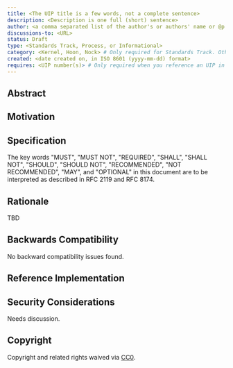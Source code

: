 ```yaml
---
title: <The UIP title is a few words, not a complete sentence>
description: <Description is one full (short) sentence>
author: <a comma separated list of the author's or authors' name or @p + GitHub username (in parenthesis), or name or @p and email (in angle brackets). 
discussions-to: <URL>
status: Draft
type: <Standards Track, Process, or Informational>
category: <Kernel, Hoon, Nock> # Only required for Standards Track. Otherwise, remove this field.
created: <date created on, in ISO 8601 (yyyy-mm-dd) format>
requires: <UIP number(s)> # Only required when you reference an UIP in the `Specification` section. Otherwise, remove this field.
---
```


<!--
  READ [UIP-1](./UIPs/UIP-0001.md) BEFORE USING THIS TEMPLATE!

  This is the suggested template for new UIPs. After you have filled in the requisite fields, please delete these comments.

  Note that an UIP number will be assigned by an editor. When opening a pull request to submit your UIP, please use an abbreviated title in the filename, `eip-draft_title_abbrev.md`.

  The title should be 44 characters or less. It should not repeat the UIP number in title, irrespective of the category.

  TODO: Remove this comment before submitting
-->

## Abstract

<!--
  The Abstract is a multi-sentence (short paragraph) technical summary. This should be a very terse and human-readable version of the specification section. Someone should be able to read only the abstract to get the gist of what this specification does.

  TODO: Remove this comment before submitting
-->

## Motivation

<!--
  This section is optional.

  The motivation section should include a description of any nontrivial problems the UIP solves. It should not describe how the UIP solves those problems, unless it is not immediately obvious. It should not describe why the UIP should be made into a standard, unless it is not immediately obvious.

  With a few exceptions, external links are not allowed. If you feel that a particular resource would demonstrate a compelling case for your UIP, then save it as a printer-friendly PDF, put it in the assets folder, and link to that copy.

  TODO: Remove this comment before submitting
-->

## Specification

<!--
  The technical specification should describe the syntax, interface and semantics of any new feature. The specification should be detailed enough to allow for implementation in the OS and possible competing, interoperable implementations for any of the current runtimes (vere, ares).

  It is recommended to follow RFC 2119 and RFC 8170. Do not remove the key word definitions if RFC 2119 and RFC 8170 are followed.

  TODO: Remove this comment before submitting
-->

The key words "MUST", "MUST NOT", "REQUIRED", "SHALL", "SHALL NOT", "SHOULD", "SHOULD NOT", "RECOMMENDED", "NOT RECOMMENDED", "MAY", and "OPTIONAL" in this document are to be interpreted as described in RFC 2119 and RFC 8174.

## Rationale

<!--
  The rationale fleshes out the specification by describing what motivated the design and why particular design decisions were made. It should describe alternate designs that were considered and related work.

  The current placeholder is acceptable for a draft.

  TODO: Remove this comment before submitting
-->

TBD

## Backwards Compatibility

<!--

  This section is optional.

  All UIPs that introduce backwards incompatibilities must include a section describing these incompatibilities and their consequences. The UIP must explain how the author proposes to deal with these incompatibilities, and how developers can migrate the applications. This section may be omitted if the proposal does not introduce any backwards incompatibilities, but this section must be included if backward incompatibilities exist.

  The current placeholder is acceptable for a draft.

  TODO: Remove this comment before submitting
-->

No backward compatibility issues found.

## Reference Implementation

<!--
  This section is optional.

  The Reference Implementation section should include a minimal implementation that assists in understanding or implementing this specification. It should not include project build files. The reference implementation is not a replacement for the Specification section, and the proposal should still be understandable without it.

  If the reference implementation is too large to reasonably be included inline, then external links to the urbit/urbit and/or urbit/vere repositories are allowed.

  TODO: Remove this comment before submitting
-->

## Security Considerations

<!--

  UIPs SHOULD contain a section that discusses the security implications/considerations relevant to the proposed change. Include information that might be important for security discussions, surfaces risks and can be used throughout the life-cycle of the proposal. E.g. include security-relevant design decisions, concerns, important discussions, implementation-specific guidance and pitfalls, an outline of threats and risks and how they are being addressed.

  The current placeholder is acceptable for a draft.

  TODO: Remove this comment before submitting
-->

Needs discussion.

## Copyright

Copyright and related rights waived via [CC0](../LICENSE.md).
